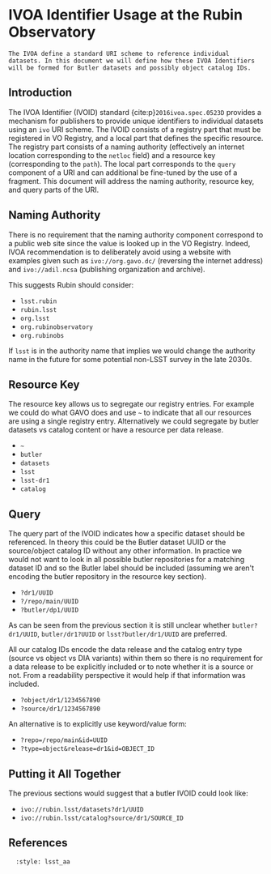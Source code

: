 # IVOA Identifier Usage at the Rubin Observatory

```{abstract}
The IVOA define a standard URI scheme to reference individual datasets. In this document we will define how these IVOA Identifiers will be formed for Butler datasets and possibly object catalog IDs.
```

## Introduction

The IVOA Identifier (IVOID) standard {cite:p}`2016ivoa.spec.0523D` provides a mechanism for publishers to provide unique identifiers to individual datasets using an `ivo` URI scheme.
The IVOID consists of a registry part that must be registered in VO Registry, and a local part that defines the specific resource.
The registry part consists of a naming authority (effectively an internet location corresponding to the `netloc` field) and a resource key (corresponding to the `path`).
The local part corresponds to the `query` component of a URI and can additional be fine-tuned by the use of a fragment.
This document will address the naming authority, resource key, and query parts of the URI.

## Naming Authority

There is no requirement that the naming authority component correspond to a public web site since the value is looked up in the VO Registry.
Indeed, IVOA recommendation is to deliberately avoid using a website with examples given such as `ivo://org.gavo.dc/` (reversing the internet address) and `ivo://adil.ncsa` (publishing organization and archive).

This suggests Rubin should consider:

* `lsst.rubin`
* `rubin.lsst`
* `org.lsst`
* `org.rubinobservatory`
* `org.rubinobs`

If `lsst` is in the authority name that implies we would change the authority name in the future for some potential non-LSST survey in the late 2030s.

## Resource Key

The resource key allows us to segregate our registry entries.
For example we could do what GAVO does and use `~` to indicate that all our resources are using a single registry entry.
Alternatively we could segregate by butler datasets vs catalog content or have a resource per data release.

* `~`
* `butler`
* `datasets`
* `lsst`
* `lsst-dr1`
* `catalog`

## Query

The query part of the IVOID indicates how a specific dataset should be referenced.
In theory this could be the Butler dataset UUID or the source/object catalog ID without any other information.
In practice we would not want to look in all possible butler repositories for a matching dataset ID and so the Butler label should be included (assuming we aren't encoding the butler repository in the resource key section).

* `?dr1/UUID`
* `?/repo/main/UUID`
* `?butler/dp1/UUID`

As can be seen from the previous section it is still unclear whether `butler?dr1/UUID`, `butler/dr1?UUID` or `lsst?butler/dr1/UUID` are preferred.

All our catalog IDs encode the data release and the catalog entry type (source vs object vs DIA variants) within them so there is no requirement for a data release to be explicitly included or to note whether it is a source or not.
From a readability perspective it would help if that information was included.

* `?object/dr1/1234567890`
* `?source/dr1/1234567890`

An alternative is to explicitly use keyword/value form:

* `?repo=/repo/main&id=UUID`
* `?type=object&release=dr1&id=OBJECT_ID`

## Putting it All Together

The previous sections would suggest that a butler IVOID could look like:

* `ivo://rubin.lsst/datasets?dr1/UUID`
* `ivo://rubin.lsst/catalog?source/dr1/SOURCE_ID`

## References

```{bibliography}
  :style: lsst_aa
```
